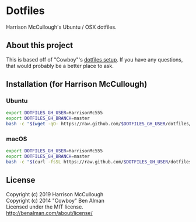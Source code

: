 # Dotfiles

Harrison McCullough's Ubuntu /  OSX dotfiles.

## About this project

This is based off of "Cowboy"'s [dotfiles
setup](https://github.com/cowboy/dotfiles). If you have any questions, that
would probably be a better place to ask.

## Installation (for Harrison McCullough)

### Ubuntu

```sh
export DOTFILES_GH_USER=HarrisonMc555
export DOTFILES_GH_BRANCH=master
bash -c "$(wget -qO- https://raw.github.com/$DOTFILES_GH_USER/dotfiles/$DOTFILES_GH_BRANCH/bin/dotfiles)" && source ~/.bashrc
```

### macOS

```sh
export DOTFILES_GH_USER=HarrisonMc555
export DOTFILES_GH_BRANCH=master
bash -c "$(curl -fsSL https://raw.github.com/$DOTFILES_GH_USER/dotfiles/$DOTFILES_GH_BRANCH/bin/dotfiles)" && source ~/.bashrc
```

## License
Copyright (c) 2019 Harrison McCullough  
Copyright (c) 2014 "Cowboy" Ben Alman  
Licensed under the MIT license.  
<http://benalman.com/about/license/>

